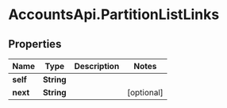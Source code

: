 # AccountsApi.PartitionListLinks

## Properties
Name | Type | Description | Notes
------------ | ------------- | ------------- | -------------
**self** | **String** |  | 
**next** | **String** |  | [optional] 
